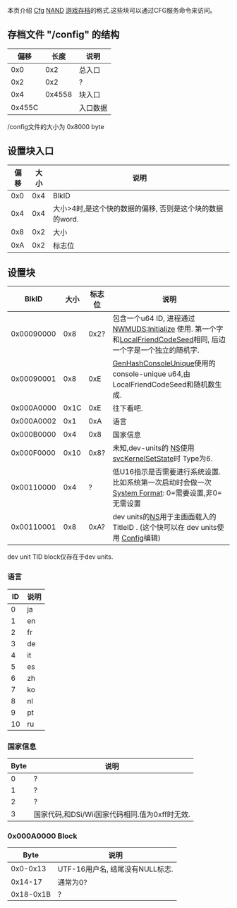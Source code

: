 本页介绍 [Cfg](Config_Services "wikilink")
[NAND](System_SaveData "wikilink")
[游戏存档](游戏存档 "wikilink")的格式.这些块可以通过CFG服务命令来访问。

## 存档文件 "/config" 的结构

| 偏移   | 长度   | 说明     |
|--------|--------|----------|
| 0x0    | 0x2    | 总入口   |
| 0x2    | 0x2    | ?        |
| 0x4    | 0x4558 | 块入口   |
| 0x455C |        | 入口数据 |

/config文件的大小为 0x8000 byte

## 设置块入口

| 偏移 | 大小 | 说明                                                      |
|------|------|-----------------------------------------------------------|
| 0x0  | 0x4  | BlkID                                                     |
| 0x4  | 0x4  | 大小\>4时,是这个快的数据的偏移, 否则是这个块的数据的word. |
| 0x8  | 0x2  | 大小                                                      |
| 0xA  | 0x2  | 标志位                                                    |

## 设置块

| BlkID      | 大小 | 标志位 | 说明                                                                                                                                                                                        |
|------------|------|--------|---------------------------------------------------------------------------------------------------------------------------------------------------------------------------------------------|
| 0x00090000 | 0x8  | 0x2?   | 包含一个u64 ID, 进程通过 [NWMUDS:Initialize](NWMUDS:Initialize "wikilink") 使用. 第一个字和[LocalFriendCodeSeed](CfgS:GetLocalFriendCodeSeed "wikilink")相同, 后边一个字是一个独立的随机字. |
| 0x00090001 | 0x8  | 0xE    | [GenHashConsoleUnique](Cfg:GenHashConsoleUnique "wikilink")使用的console-unique u64,由 LocalFriendCodeSeed和随机数生成.                                                                     |
| 0x000A0000 | 0x1C | 0xE    | 往下看吧.                                                                                                                                                                                   |
| 0x000A0002 | 0x1  | 0xA    | 语言                                                                                                                                                                                        |
| 0x000B0000 | 0x4  | 0x8    | 国家信息                                                                                                                                                                                    |
| 0x000F0000 | 0x10 | 0x8?   | 未知,dev-units的 [NS](NS "wikilink")使用[svcKernelSetState](SVC "wikilink")时 Type为6.                                                                                                      |
| 0x00110000 | 0x4  | ?      | 低U16指示是否需要进行系统设置.比如系统第一次启动时会做一次[System Format](System_Settings "wikilink"): 0=需要设置,非0=无需设置                                                              |
| 0x00110001 | 0x8  | 0xA?   | dev units的[NS](NS "wikilink")用于主画面载入的TitleID . (这个快可以在 dev units使用 [Config](3DS_Development_Unit_Software#Config "wikilink")编辑)                                          |

dev unit TID block仅存在于dev units.

### 语言

| ID  | 说明 |
|-----|------|
| 0   | ja   |
| 1   | en   |
| 2   | fr   |
| 3   | de   |
| 4   | it   |
| 5   | es   |
| 6   | zh   |
| 7   | ko   |
| 8   | nl   |
| 9   | pt   |
| 10  | ru   |

### 国家信息

| Byte | 说明                                           |
|------|------------------------------------------------|
| 0    | ?                                              |
| 1    | ?                                              |
| 2    | ?                                              |
| 3    | 国家代码,和DSi/Wii国家代码相同.值为0xff时无效. |

### 0x000A0000 Block

| Byte      | 说明                            |
|-----------|---------------------------------|
| 0x0-0x13  | UTF-16用户名, 结尾没有NULL标志. |
| 0x14-17   | 通常为0?                        |
| 0x18-0x1B | ?                               |